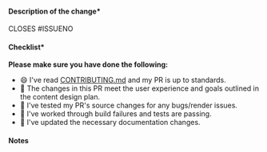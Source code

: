 #### Description of the change\*

<!-- Please add a description of your changes -->

CLOSES #ISSUENO <!-- Please create a issue before a pull request for better collaboration 💪 -->

#### Checklist\*

**Please make sure you have done the following:**

*   😄 I've read [CONTRIBUTING.md](https://github.com/web3community/DEV-NFT/blob/main/CONTRIBUTING.md) and my PR is up to standards.
*   🎨 The changes in this PR meet the user experience and goals outlined in the content design plan.
*   🐛 I've tested my PR's source changes for any bugs/render issues.
*   🧪 I've worked through build failures and tests are passing.
*   📄 I've updated the necessary documentation changes.

#### Notes

<!--
  Add something you wanna tell the reviewers like:
    - Ask the reviewers questions you need answered to ship the PR if any.
    - If your PR is large, use a table to highlight changes with high user impact.
    - Discuss about failing CI if any.
    - Discuss about version issues if any.
    - Something else the reviewers should know to consider the overall user experience of the PR?
-->

<!-- All required info has \* in the title -->
